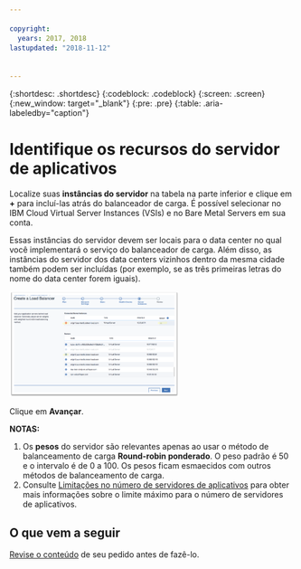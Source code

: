 ```yaml
---

copyright:
  years: 2017, 2018
lastupdated: "2018-11-12"


---
```


{:shortdesc: .shortdesc}
{:codeblock: .codeblock}
{:screen: .screen}
{:new_window: target="_blank"}
{:pre: .pre}
{:table: .aria-labeledby="caption"}

# Identifique os recursos do servidor de aplicativos
Localize suas **instâncias do servidor** na tabela na parte inferior e clique em **+** para incluí-las atrás do balanceador de carga. É possível selecionar no IBM Cloud Virtual Server Instances (VSIs) e no Bare Metal Servers em sua conta.

Essas instâncias do servidor devem ser locais para o data center no qual você implementará o serviço do balanceador de carga. Além disso, as instâncias do servidor dos data centers vizinhos dentro da mesma cidade também podem ser incluídas (por exemplo, se as três primeiras letras do nome do data center forem iguais).

<img src="images/locate-server-instance.png" alt="drawing" style="width: 300px;"/>

Clique em **Avançar**.

**NOTAS:** 

1. Os **pesos** do servidor são relevantes apenas ao usar o método de balanceamento de carga **Round-robin ponderado**. O peso padrão é 50 e o intervalo é de 0 a 100. Os pesos ficam esmaecidos com outros métodos de balanceamento de carga.
2. Consulte [Limitações no número de servidores de aplicativos](faqs.html#what-s-the-maximum-number-of-compute-instances-i-can-associate-with-my-load-balancer-) para obter mais informações sobre o limite máximo para o número de servidores de aplicativos.

## O que vem a seguir
[Revise o conteúdo](order-lb.html) de seu pedido antes de fazê-lo.
